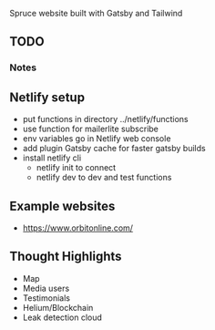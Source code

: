 Spruce website built with Gatsby and Tailwind

## TODO


### Notes

## Netlify setup
- put functions in directory ../netlify/functions 
- use function for mailerlite subscribe
- env variables go in Netlify web console
- add plugin Gatsby cache for faster gatsby builds
- install netlify cli
	- netlify init to connect
	- netlify dev to dev and test functions

## Example websites
- https://www.orbitonline.com/

## Thought Highlights
- Map
- Media users
- Testimonials
- Helium/Blockchain
- Leak detection cloud